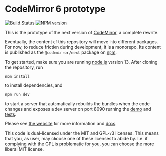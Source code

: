 # CodeMirror 6 prototype

[![Build Status](https://github.com/codemirror/codemirror.next/workflows/main/badge.svg)](https://github.com/codemirror/codemirror.next/actions)
[![NPM version](https://img.shields.io/npm/v/@codemirror/next.svg)](https://www.npmjs.org/package/@codemirror/next)

This is the prototype of the next version of [CodeMirror](https://codemirror.net), a complete rewrite.

Eventually, the content of this repository will move into different packages. For now, to reduce friction during development, it is a monorepo. Its content is published as the `@codemirror/next` package on [npm](https://npmjs.com).

To get started, make sure you are running [node.js](https://nodejs.org/) version 13. After cloning the repository, run

    npm install

to install dependencies, and

    npm run dev

to start a server that automatically rebuilds the bundles when the code changes and exposes a dev server on port 8090 running the [demo](http://localhost:8090) and [tests](http://localhost:8090/test).

Please see [the website](https://codemirror.net/6/) for more information and [docs](https://codemirror.net/6/docs/ref).

This code is dual-licensed under the MIT and GPL-v3 licenses. This means that you, as user, may choose one of these licenses to abide by. I.e. if complying with the GPL is problematic for you, you can choose the more liberal MIT license.
